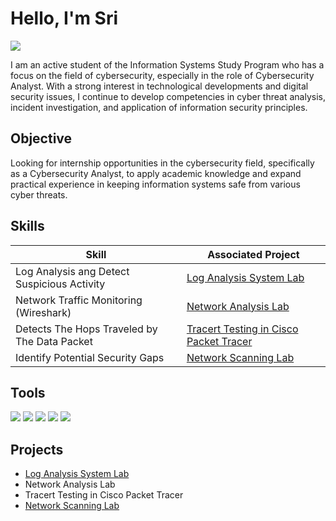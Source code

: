 # Hello, I'm Sri
<a href="https://linkedin.com/in/sri-septina-marpaung"><img src="https://img.shields.io/badge/-LinkedIn-0072b1?&style=for-the-badge&logo=linkedin&logoColor=white" /></a>


I am an active student of the Information Systems Study Program who has a focus on the field of cybersecurity, especially in the role of Cybersecurity Analyst. With a strong interest in technological developments and digital security issues, I continue to develop competencies in cyber threat analysis, incident investigation, and application of information security principles.

## Objective

Looking for internship opportunities in the cybersecurity field, specifically as a Cybersecurity Analyst, to apply academic knowledge and expand practical experience in keeping information systems safe from various cyber threats.

## Skills

| Skill                                         | Associated Project         |
|-----------------------------------------------|----------------------------|
| Log Analysis ang Detect Suspicious Activity   | <a href="https://github.com/srii-10/Log-Analysis-System-Lab/blob/main/README.md">Log Analysis System Lab</a> |
| Network Traffic Monitoring (Wireshark)        | <a href="https://google.com">Network Analysis Lab</a>                      |
| Detects The Hops Traveled by The Data Packet  | <a href="https://google.com">Tracert Testing in Cisco Packet Tracer</a>    |
| Identify Potential Security Gaps              | <a href="https://github.com/srii-10/nmap-lab/blob/main/README.md">Network Scanning Lab</a> |

## Tools

<div>
    <img src="https://img.shields.io/badge/-Windows%20Event%20Viewer-1679A7?&style=for-the-badge" />
    <img src="https://img.shields.io/badge/-Wireshark-1679A7?&style=for-the-badge&logo=Wireshark&logoColor=white" />
    <img src="https://img.shields.io/badge/-Traceroute-1679A7?&style=for-the-badge" />
    <img src="https://img.shields.io/badge/-Nmap-1679A7?&style=for-the-badge" />
    <img src="https://img.shields.io/badge/-VirtualBox-1679A7?&style=for-the-badge" />

</div>

## Projects

- <a href="https://github.com/srii-10/Log-Analysis-System-Lab/blob/main/README.md">Log Analysis System Lab</a>
- Network Analysis Lab
- Tracert Testing in Cisco Packet Tracer
- <a href="https://github.com/srii-10/nmap-lab/blob/main/README.md">Network Scanning Lab</a>
